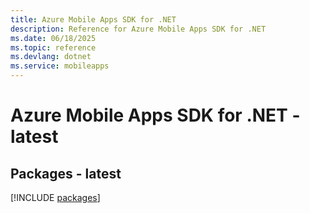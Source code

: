 ```yaml
---
title: Azure Mobile Apps SDK for .NET
description: Reference for Azure Mobile Apps SDK for .NET
ms.date: 06/18/2025
ms.topic: reference
ms.devlang: dotnet
ms.service: mobileapps
---
```

# Azure Mobile Apps SDK for .NET - latest
## Packages - latest
[!INCLUDE [packages](mobile-apps-index.md)]